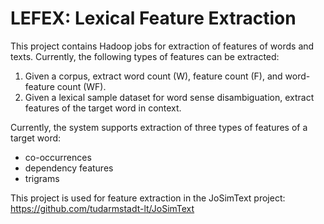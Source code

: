 # LEFEX: Lexical Feature Extraction

This project contains Hadoop jobs for extraction of features of words and texts. Currently, the following types of features can be extracted:

1. Given a corpus, extract word count (W), feature count (F), and word-feature count (WF). 
2. Given a lexical sample dataset for word sense disambiguation, extract features of the target word in context. 

Currently, the system supports extraction of three types of features of a target word: 

- co-occurrences
- dependency features
- trigrams

This project is used for feature extraction in the JoSimText project: https://github.com/tudarmstadt-lt/JoSimText
